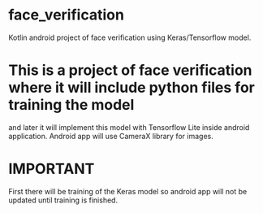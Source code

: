 # face_verification
Kotlin android project of face verification using Keras/Tensorflow model.

# This is a project of face verification where it will include python files for training the model
and later it will implement this model with Tensorflow Lite inside android application.
Android app will use CameraX library for images.

# IMPORTANT
First there will be training of the Keras model so android app will not be updated until training is finished.
